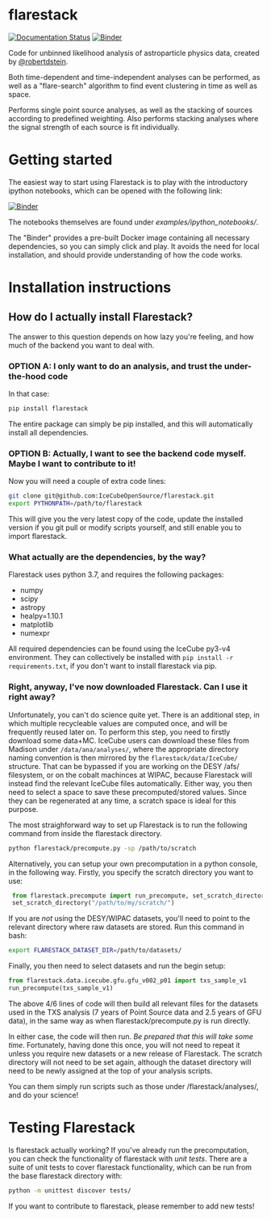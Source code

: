 # flarestack
[![Documentation Status](https://readthedocs.org/projects/flarestack/badge/?version=latest)](https://flarestack.readthedocs.io/en/latest/?badge=latest) [![Binder](https://mybinder.org/badge_logo.svg)](https://mybinder.org/v2/gh/IceCubeOpenSource/flarestack/master)

Code for unbinned likelihood analysis of astroparticle physics data, created by [@robertdstein](https://github.com/robertdstein).

Both time-dependent and time-independent analyses can be performed, as well as a "flare-search" algorithm to find event clustering in time as well as space.

Performs single point source analyses, as well as the stacking of sources according to predefined weighting. 
Also performs stacking analyses where the signal strength of each source is fit individually.

# Getting started

The easiest way to start using Flarestack is to play with the introductory ipython notebooks, which can be opened with the following link:

[![Binder](https://mybinder.org/badge_logo.svg)](https://mybinder.org/v2/gh/IceCubeOpenSource/flarestack/master)

The notebooks themselves are found under *examples/ipython_notebooks/*.

The "Binder" provides a pre-built Docker image containing all necessary dependencies, so you can simply click and play. It avoids the need for local installation, and should provide understanding of how the code works. 

# Installation instructions

## How do I actually install Flarestack?

The answer to this question depends on how lazy you're feeling, and how much of the backend you want to deal with.

### OPTION A: I only want to do an analysis, and trust the under-the-hood code

In that case:
```bash
pip install flarestack
```
 
The entire package can simply be pip installed, and this will automatically install all dependencies.

 ### OPTION B: Actually, I want to see the backend code myself. Maybe I want to contribute to it!
 
 Now you will need a couple of extra code lines:

```bash
git clone git@github.com:IceCubeOpenSource/flarestack.git
export PYTHONPATH=/path/to/flarestack
```
 
This will give you the very latest copy of the code, update the installed version if you git pull or modify scripts yourself, and still enable you to import flarestack.

### What actually are the dependencies, by the way?

Flarestack uses python 3.7, and requires the following packages:

* numpy
* scipy
* astropy
* healpy=1.10.1
* matplotlib
* numexpr

All required dependencies can be found using the IceCube py3-v4 environment. They can collectively be installed with ```pip install -r requirements.txt```, if you don't want to install flarestack via pip.
 
### Right, anyway, I've now downloaded Flarestack. Can I use it right away?
 
Unfortunately, you can't do science quite yet. There is an additional step, in which multiple recycleable values are computed once, and will be frequently reused later on. To perform this step, you need to firstly download some data+MC. IceCube users can download these files from Madison under ```/data/ana/analyses/```, where the appropriate directory naming convention is then mirrored by the ```flarestack/data/IceCube/``` structure. That can be bypassed if you are working on the DESY /afs/ filesystem, or on the cobalt machinces at WIPAC, because Flarestack will instead find the relevant IceCube files automatically. Either way, you then need to select a space to save these precomputed/stored values. Since they can be regenerated at any time, a scratch space is ideal for this purpose. 

The most straighforward way to set up Flarestack is to run the following command from inside the flarestack directory.

```bash
python flarestack/precompute.py -sp /path/to/scratch
```

Alternatively, you can setup your own precomputation in a python console, in the following way. Firstly, you specify the scratch directory you want to use:

```python
 from flarestack.precompute import run_precompute, set_scratch_directory
 set_scratch_directory("/path/to/my/scratch/")
```

If you are *not* using the DESY/WIPAC datasets, you'll need to point to the relevant directory where raw datasets are stored. Run this command in bash:

```bash
export FLARESTACK_DATASET_DIR=/path/to/datasets/
```

Finally, you then need to select datasets and run the begin setup:

 ```python
from flarestack.data.icecube.gfu.gfu_v002_p01 import txs_sample_v1
run_precompute(txs_sample_v1)
```

The above 4/6 lines of code will then build all relevant files for the datasets used in the TXS analysis (7 years of Point Source data and 2.5 years of GFU data), in the same way as when flarestack/precompute.py is run directly.

In either case, the code will then run. *Be prepared that this will take some time*. Fortunately, having done this once, you will not need to repeat it unless you require new datasets or a new release of Flarestack. The scratch directory will not need to be set again, although the dataset directory will need to be newly assigned at the top of your analysis scripts. 

You can them simply run scripts such as those under /flarestack/analyses/, and do your science!

# Testing Flarestack

Is flarestack actually working? If you've already run the precomputation, you can check the functionality of flarestack with *unit tests*. There are a suite of unit tests to cover flarestack functionality, which can be run from the base flarestack directory with:

 ```bash
 python -m unittest discover tests/
```

If you want to contribute to flarestack, please remember to add new tests!

